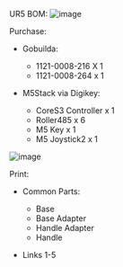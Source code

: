 UR5 BOM:
![image](https://github.com/user-attachments/assets/b6e1d334-c3ce-4308-8328-5c0f3ba33734)


Purchase:
- Gobuilda:
  - 1121-0008-216 X 1
  - 1121-0008-264 x 1

 - M5Stack via Digikey:
   - CoreS3 Controller x 1
   - Roller485 x 6
   - M5 Key x 1
   - M5 Joystick2 x 1
  
![image](https://github.com/user-attachments/assets/3ca18ff7-544b-46d5-817a-ffaaaeffac8d)


Print:
  - Common Parts:
    - Base
    - Base Adapter
    - Handle Adapter
    - Handle

  - Links 1-5
